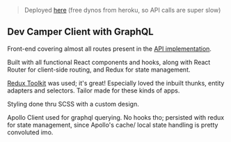 > Deployed [here](https://dev-camper-rrr.herokuapp.com/) (free dynos from heroku, so API calls are super slow)

## **Dev Camper Client with GraphQL**

Front-end covering almost all routes present in the [API implementation](https://github.com/ritwikvd/dev-camper-rpc-api).

Built with all functional React components and hooks, along with React Router for client-side routing, and Redux for state management.

[Redux Toolkit](https://redux-toolkit.js.org/) was used; it's great! Especially loved the inbuilt thunks, entity adapters and selectors. Tailor made for these kinds of apps.

Styling done thru SCSS with a custom design.

Apollo Client used for graphql querying. No hooks tho; persisted with redux for state management, since Apollo's cache/ local state handling is pretty convoluted imo.
